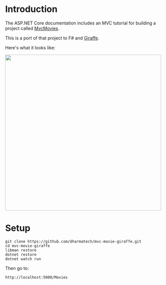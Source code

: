
# Introduction

The ASP.NET Core documentation includes an MVC tutorial for building a project called [MvcMovies](https://docs.microsoft.com/en-us/aspnet/core/tutorials/first-mvc-app/?view=aspnetcore-5.0).

This is a port of that project to F# and [Giraffe](https://github.com/giraffe-fsharp/Giraffe).

Here's what it looks like:

<img src="https://i.imgur.com/NGqH1H7.png" width="500">

# Setup

```
git clone https://github.com/dharmatech/mvc-movie-giraffe.git
cd mvc-movie-giraffe
libman restore
dotnet restore
dotnet watch run
```

Then go to:

    http://localhost:5000/Movies
